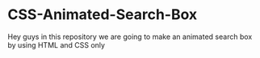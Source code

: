 # CSS-Animated-Search-Box
Hey guys in this repository we are going to make an animated search box by using HTML and CSS only
